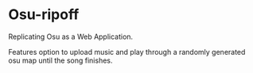 # Osu-ripoff
Replicating Osu as a Web Application.

Features option to upload music and play through a randomly generated osu map until the song finishes.
